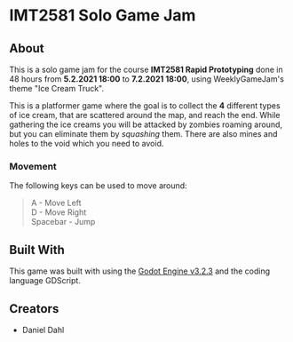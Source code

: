 # IMT2581 Solo Game Jam

## About

This is a solo game jam for the course **IMT2581 Rapid Prototyping** done in 48 hours from **5.2.2021 18:00** to **7.2.2021 18:00**, using WeeklyGameJam's theme "Ice Cream Truck".

This is a platformer game where the goal is to collect the **4** different types of ice cream, that are scattered around the map, and reach the end. While gathering the ice creams you will be attacked by zombies roaming around, but you can eliminate them by *squashing* them. There are also mines and holes to the void which you need to avoid.

### Movement

The following keys can be used to move around:
> A - Move Left<br>
> D - Move Right <br>
> Spacebar - Jump

## Built With

This game was built with using the [Godot Engine v3.2.3](https://godotengine.org/) and the coding language GDScript.

## Creators

* Daniel Dahl
